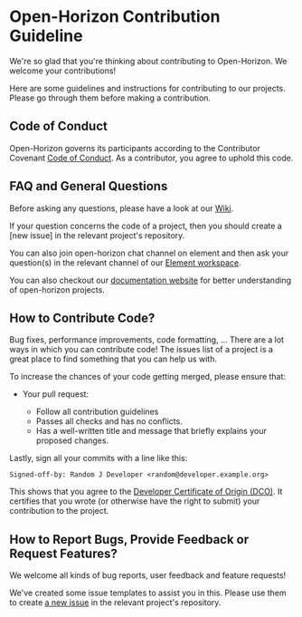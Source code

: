 # Open-Horizon Contribution Guideline

We're so glad that you're thinking about contributing to Open-Horizon. We welcome your contributions!

Here are some guidelines and instructions for contributing to our projects. Please go through them before making a contribution.

## Code of Conduct

Open-Horizon governs its participants according to the Contributor Covenant [Code of Conduct](CODE_OF_CONDUCT.md). As a contributor, you agree to uphold this code. 

## FAQ and General Questions

Before asking any questions, please have a look at our [Wiki](https://wiki.lfedge.org/display/OH/Project+Contributions). 

If your question concerns the code of a project, then you should create a [new issue] in the relevant project's repository.

You can also join open-horizon chat channel on element and then ask your question(s) in the relevant channel of our [Element workspace](https://chat.lfx.linuxfoundation.org/#/welcome).

You can also checkout our [documentation website](https://open-horizon.github.io/) for better understanding of open-horizon projects.

## How to Contribute Code?

Bug fixes, performance improvements, code formatting, ...
There are a lot ways in which you can contribute code!
The issues list of a project is a great place to find something that you can help us with.

To increase the chances of your code getting merged, please ensure that:
* Your pull request:

    * Follow all contribution guidelines
    * Passes all checks and has no conflicts.
    * Has a well-written title and message that briefly explains your proposed changes.

Lastly, sign all your commits with a line like this:

```
Signed-off-by: Random J Developer <random@developer.example.org>
```

This shows that you agree to the [Developer Certificate of Origin (DCO)](https://developercertificate.org/). It certifies that you wrote (or otherwise have the right to submit) your contribution to the project.

## How to Report Bugs, Provide Feedback or Request Features?

We welcome all kinds of bug reports, user feedback and feature requests!

We've created some issue templates to assist you in this. Please use them to create [a new issue](https://help.github.com/en/github/managing-your-work-on-github/creating-an-issue) in the relevant project's repository.

